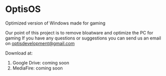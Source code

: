 # OptisOS
Optimized version of Windows made for gaming

Our point of this project is to remove bloatware and optimize the PC for gaming
If you have any questions or suggestions you can send us an email on optisdevelopment@gmail.com

Download at:
1. Google Drive: coming soon
2. MediaFire: coming soon
